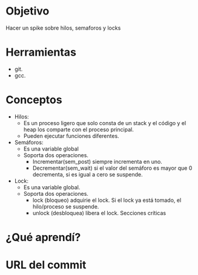 # Objetivo
Hacer un spike sobre hilos, semaforos y locks
# Herramientas
+ git.
+ gcc.

# Conceptos
+ Hilos:
  + Es un proceso ligero que solo consta de un stack y el código y el heap los comparte con el proceso principal.
  + Pueden ejecutar funciones diferentes.
+ Semáforos:
  + Es una variable global
  + Soporta dos operaciones.
    + Incrementar(sem_post) siempre incrementa en uno.
    + Decrementar(sem_wait) si el valor del semáforo es mayor que 0 decrementa, si es igual a cero se suspende.
+ Lock:
  + Es una variable global.
  + Soporta dos operaciones.
    + lock (bloqueo) adquirie el lock. Si el lock ya está tomado, el hilo/proceso se suspende.
    + unlock (desbloquea) libera el lock.
  Secciones críticas
# ¿Qué aprendí?

# URL del commit

